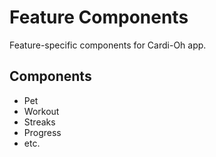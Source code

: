 # Feature Components

Feature-specific components for Cardi-Oh app.

## Components
- Pet
- Workout
- Streaks
- Progress
- etc.
